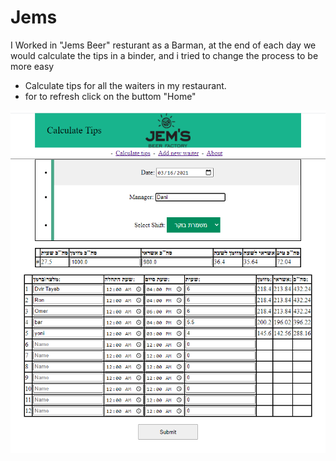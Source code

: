# Jems
I Worked in "Jems Beer" resturant as a Barman,
at the end of each day we would calculate the tips in a binder,
and i tried to change the process to be more easy
* Calculate tips for all the waiters in my restaurant.
* for to refresh click on the buttom "Home"



![example_tips3](https://github.com/dvirtayeb/Jems/blob/master/example_tips3.png)
